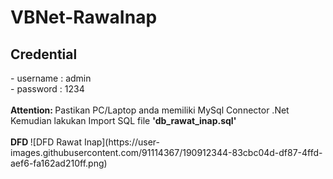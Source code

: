 # VBNet-RawaInap
<H2> Credential </H2>
- username : admin </br>
- password : 1234

</br>
</br>
<b> Attention: </b>
Pastikan PC/Laptop anda memiliki MySql Connector .Net </br>
Kemudian lakukan Import SQL file <b> 'db_rawat_inap.sql' </b>

</br>
</br>
<b> DFD </b>
![DFD Rawat Inap](https://user-images.githubusercontent.com/91114367/190912344-83cbc04d-df87-4ffd-aef6-fa162ad210ff.png)
